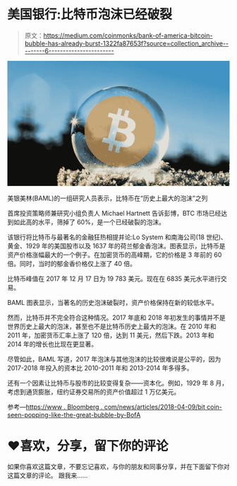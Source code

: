 # 美国银行:比特币泡沫已经破裂

> 原文：<https://medium.com/coinmonks/bank-of-america-bitcoin-bubble-has-already-burst-1322fa87653f?source=collection_archive---------6----------------------->

![](img/6eedfcd134c5df23f156c2b2978a6bac.png)

美银美林(BAML)的一组研究人员表示，比特币在“历史上最大的泡沫”之列

首席投资策略师兼研究小组负责人 Michael Hartnett 告诉彭博，BTC 市场已经达到如此高的水平，筛掉了 60%，是一个已经破裂的泡沫。

该银行将比特币与最著名的金融狂热相提并论:Lo System 和南海公司(18 世纪)、黄金、1929 年的美国股市以及 1637 年的荷兰郁金香泡沫。图表显示，比特币是资产价格涨幅最大的一个例子。在加密货币的高峰期，它的价格是 3 年前的 60 倍。同时，当时的郁金香价格仅上涨了 40 倍。

比特币峰值在 2017 年 12 月 17 日为 19 783 美元。现在在 6835 美元水平进行交易。

BAML 图表显示，当著名的历史泡沫破裂时，资产价格保持在新的较低水平。

然而，比特币并不完全符合这种情况。2017 年底和 2018 年初发生的事情并不是世界历史上最大的泡沫，甚至也不是比特币历史上最大的泡沫。在 2010 年和 2011 年，加密货币汇率上涨了 120 倍，达到 11 美元，然后下跌。2013 年和 2014 年的增长也比现在更显著。

尽管如此，BAML 写道，2017 年泡沫与其他泡沫的比较很难说是公平的，因为 2017-2018 年投入的资本比 2010-2011 年和 2013-2014 年多得多。

还有一个因素让比特币与股市的比较变得复杂——资本化。例如，1929 年 8 月，考虑到通货膨胀，纽约证券交易所的资产价值超过 1 万亿美元。

参考—[https://www . Bloomberg . com/news/articles/2018-04-09/bit coin-seen-popping-like-the-great-bubble-by-BofA](https://www.bloomberg.com/news/articles/2018-04-09/bitcoin-seen-popping-like-the-greatest-bubbles-by-bofa)

# ❤️喜欢，分享，留下你的评论

如果你喜欢这篇文章，不要忘记喜欢，与你的朋友和同事分享，并在下面留下你对这篇文章的评论。
跟我来……